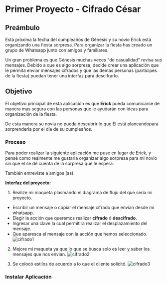 # Primer Proyecto - Cifrado César

## Preámbulo

Está próxima la fecha del cumpleaños de Génesis y su novio Erick está organizando una
fiesta sorpresa. Para organizar la fiesta has creado un grupo de Whatsapp junto
con amigos y familiares.

Un gran problema es que Génesis muchas veces "de casualidad" revisa sus mensajes.
Debido a que es algo sorpresa, decide crear una aplicación que le permita enviar mensajes cifrados 
y que las demás personas (partícipes de la fiesta) puedan tener una interfaz para descifrarlo.

## Objetivo

El objetivo principal de esta aplicación es que **Erick** pueda comunicarse de manera mas segura 
con las personas que le ayudarán con ideas para organización de la fiesta.

De esta manera su novia no pueda descubrir lo que Él está planeandopara sorprenderla por el día 
de su cumpleaños.

### Proceso

Para poder realizar la siguiente aplicación me puse en lugar de Erick, y pensé como realmente me gustaria organizar algo sorpresa para mi novio sin que el se dé cuenta de la sorpresa que le espera.

También entreviste a amigos (as).

**Interfaz del proyecto:**

1. Realize mi maqueta plasmando el diagrama de flujo del que seria mi proyecto.
  - Escribir un mensaje o copiar el mensaje cifrado que envian desde mi whatsapp.
  - Elegir la acción que queremos realizar **cifrado** ó **descifrado**.
  - Ingresar una clave la cual permitira realizar el desplazamiento del mensaje.
  - Que aparesca el mensaje con la acción que hemos seleccionado.
  ![cifrado1](cifrado1.png")

2. Mejore mi maqueta ya que lo que se busca solo es leer y saber los mensajes que nos envian.
  ![cifrado2](cifrado2.png)

3. Se colocó estilos de acuerdo a lo que el cliente solicitó.
  ![cifrado3](cifrado3.png)


### Instalar Aplicación

